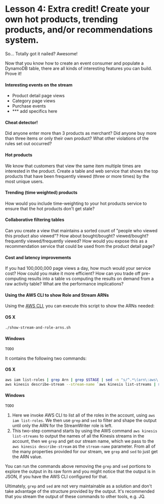 # Lesson 4: Extra credit!  Create your own hot products, trending products, and/or recommendations system.

So...  Totally got it nailed?  Awesome!

Now that you know how to create an event consumer and populate a DynamoDB table, there are all kinds of interesting features you can build.  Prove it!

#### Interesting events on the stream
* Product detail page views
* Category page views
* Purchase events
* ***  add specifics here

#### Cheat detector!
Did anyone enter more than 3 products as merchant?  Did anyone buy more than three items or only their own product?  What other violations of the rules set out occurred?

#### Hot products
We know that customers that view the same item multiple times are interested in the product.  Create a table and web service that shows the top products that have been frequently viewed (three or more times) by the most unique users.

#### Trending (time weighted) products
How would you include time-weighting to your hot products service to ensure that the hot products don't get stale?

#### Collaborative filtering tables
Can you create a view that maintains a sorted count of "people who viewed this product also viewed"?  How about bought/bought? viewed/bought? frequently viewed/frequently viewed?  How would you expose this as a recommendation service that could be used from the product detail page?

#### Cost and latency improvements
If you had 100,000,000 page views a day, how much would your service cost?  How could you make it more efficient?  How can you trade off pre-computing results into a table vs computing the results on demand from a raw activity table?  What are the performance implications?

#### Using the AWS CLI to show Role and Stream ARNs

Using the [AWS CLI](../Lesson0_BeforeWorkshop/SETUP-AWS-CLI.md), you can execute this script to show the ARNs needed:

#### OS X

```sh
./show-stream-and-role-arns.sh
```

#### Windows

```bat
TODO
```

It contains the following two commands:

#### OS X

```sh
aws iam list-roles | grep Arn | grep $STAGE | sed -n "s/^.*\(arn\:aws\:iam\:\:[0-9]*\:role\/.*StreamWriter\).*/\1/p"
aws kinesis describe-stream --stream-name `aws kinesis list-streams | sed -n "s/^.*\"\(.*\)\".*/\1/p" | grep ${STAGE}Stream` | grep StreamARN | sed -n "s/^.*\(arn\:aws\:kinesis\:.*Stream\).*/\1/p"
```

#### Windows

```bat
TODO
```

1. Here we invoke AWS CLI to list all of the roles in the account, using `aws iam list-roles`. We then use `grep` and `sed` to filter and shape the output until only the ARN for the StreamWriter role is left.
2. This two-step command starts by using the AWS command `aws kinesis list-streams` to output the names of all the Kinesis streams in the account, then we `grep` and get our stream name, which we pass to the `aws kinesis describe-stream` as the `stream-name` parameter. From all of the many properties provided for our stream, we `grep` and `sed` to just get the ARN value.

You can run the commands above removing the `grep` and `sed` portions to explore the output in its raw form and you might notice that the output is in JSON, if you have the AWS CLI configured for that.

Ultimately, `grep` and `sed` are not very maintainable as a solution and don't take advantage of the structure provided by the output.
It's recommended that you stream the output of these commands to other tools, e.g. JQ.
